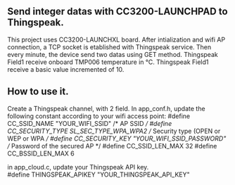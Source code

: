 ## Send integer datas with CC3200-LAUNCHPAD to Thingspeak.
This project uses CC3200-LAUNCHXL board. After intialization and wifi AP connection, a TCP socket is etablished with Thingspeak service.
Then every minute, the device send two datas using GET method.
Thingspeak Field1 receive onboard TMP006 temperature in °C.
Thingspeak Field1 receive a basic value incremented of 10.

## How to use it. 
Create a Thingspeak channel, with 2 field.
In app_conf.h, update the following constant according to your wifi access point:
#define CC_SSID_NAME          "YOUR_WIFI_SSID"          /* AP SSID */
#define CC_SECURITY_TYPE      SL_SEC_TYPE_WPA_WPA2      /* Security type (OPEN or WEP or WPA */
#define CC_SECURITY_KEY       "YOUR_WIFI_SSID_PASSWORD" /* Password of the secured AP */
#define CC_SSID_LEN_MAX       32
#define CC_BSSID_LEN_MAX      6

in app_cloud.c, update your Thingspeak API key.  
#define THINGSPEAK_APIKEY       "YOUR_THINGSPEAK_API_KEY"
